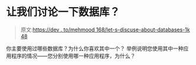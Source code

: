 # 让我们讨论一下数据库？

> 原文:[https://dev . to/mehmood 168/let-s-discuse-about-databases-1k 48](https://dev.to/mehmood168/let-s-discuss-about-databases-1k48)

你主要使用过哪些数据库？为什么你喜欢其中一个？
举例说明您使用其中一种应用程序的情况——您分别使用哪一种应用程序，为什么？